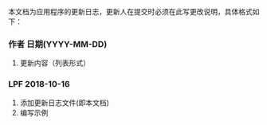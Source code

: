 本文档为应用程序的更新日志，更新人在提交时必须在此写更改说明，具体格式如下：
### 作者 日期(YYYY-MM-DD)
1. 更新内容（列表形式）
### LPF 2018-10-16
1. 添加更新日志文件(即本文档)
1. 编写示例
